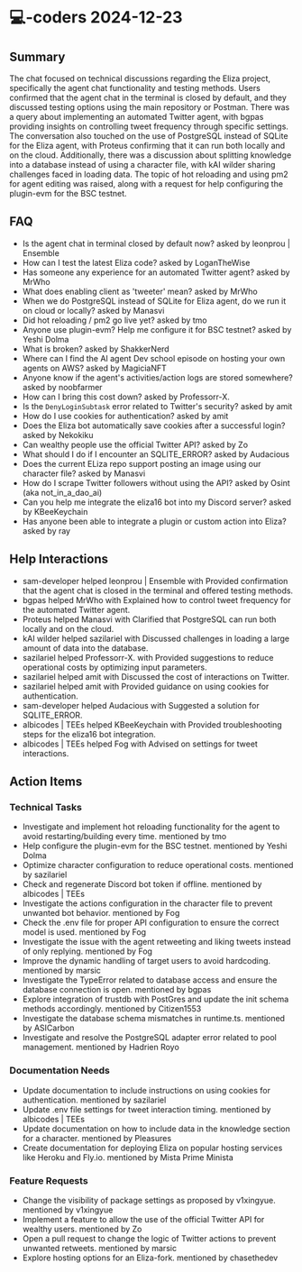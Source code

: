# 💻-coders 2024-12-23

## Summary
The chat focused on technical discussions regarding the Eliza project, specifically the agent chat functionality and testing methods. Users confirmed that the agent chat in the terminal is closed by default, and they discussed testing options using the main repository or Postman. There was a query about implementing an automated Twitter agent, with bgpas providing insights on controlling tweet frequency through specific settings. The conversation also touched on the use of PostgreSQL instead of SQLite for the Eliza agent, with Proteus confirming that it can run both locally and on the cloud. Additionally, there was a discussion about splitting knowledge into a database instead of using a character file, with kAI wilder sharing challenges faced in loading data. The topic of hot reloading and using pm2 for agent editing was raised, along with a request for help configuring the plugin-evm for the BSC testnet.

## FAQ
- Is the agent chat in terminal closed by default now? asked by leonprou | Ensemble
- How can I test the latest Eliza code? asked by LoganTheWise
- Has someone any experience for an automated Twitter agent? asked by MrWho
- What does enabling client as 'tweeter' mean? asked by MrWho
- When we do PostgreSQL instead of SQLite for Eliza agent, do we run it on cloud or locally? asked by Manasvi
- Did hot reloading / pm2 go live yet? asked by tmo
- Anyone use plugin-evm? Help me configure it for BSC testnet? asked by Yeshi Dolma
- What is broken? asked by ShakkerNerd
- Where can I find the AI agent Dev school episode on hosting your own agents on AWS? asked by MagiciaNFT
- Anyone know if the agent's activities/action logs are stored somewhere? asked by noobfarmer
- How can I bring this cost down? asked by Professorr-X.
- Is the `DenyLoginSubtask` error related to Twitter's security? asked by amit
- How do I use cookies for authentication? asked by amit
- Does the Eliza bot automatically save cookies after a successful login? asked by Nekokiku
- Can wealthy people use the official Twitter API? asked by Zo
- What should I do if I encounter an SQLITE_ERROR? asked by Audacious
- Does the current ELiza repo support posting an image using our character file? asked by Manasvi
- How do I scrape Twitter followers without using the API? asked by Osint (aka not_in_a_dao_ai)
- Can you help me integrate the eliza16 bot into my Discord server? asked by KBeeKeychain
- Has anyone been able to integrate a plugin or custom action into Eliza? asked by ray

## Help Interactions
- sam-developer helped leonprou | Ensemble with Provided confirmation that the agent chat is closed in the terminal and offered testing methods.
- bgpas helped MrWho with Explained how to control tweet frequency for the automated Twitter agent.
- Proteus helped Manasvi with Clarified that PostgreSQL can run both locally and on the cloud.
- kAI wilder helped sazilariel with Discussed challenges in loading a large amount of data into the database.
- sazilariel helped Professorr-X. with Provided suggestions to reduce operational costs by optimizing input parameters.
- sazilariel helped amit with Discussed the cost of interactions on Twitter.
- sazilariel helped amit with Provided guidance on using cookies for authentication.
- sam-developer helped Audacious with Suggested a solution for SQLITE_ERROR.
- albicodes | TEEs helped KBeeKeychain with Provided troubleshooting steps for the eliza16 bot integration.
- albicodes | TEEs helped Fog with Advised on settings for tweet interactions.

## Action Items

### Technical Tasks
- Investigate and implement hot reloading functionality for the agent to avoid restarting/building every time. mentioned by tmo
- Help configure the plugin-evm for the BSC testnet. mentioned by Yeshi Dolma
- Optimize character configuration to reduce operational costs. mentioned by sazilariel
- Check and regenerate Discord bot token if offline. mentioned by albicodes | TEEs
- Investigate the actions configuration in the character file to prevent unwanted bot behavior. mentioned by Fog
- Check the .env file for proper API configuration to ensure the correct model is used. mentioned by Fog
- Investigate the issue with the agent retweeting and liking tweets instead of only replying. mentioned by Fog
- Improve the dynamic handling of target users to avoid hardcoding. mentioned by marsic
- Investigate the TypeError related to database access and ensure the database connection is open. mentioned by bgpas
- Explore integration of trustdb with PostGres and update the init schema methods accordingly. mentioned by Citizen1553
- Investigate the database schema mismatches in runtime.ts. mentioned by ASICarbon
- Investigate and resolve the PostgreSQL adapter error related to pool management. mentioned by Hadrien Royo

### Documentation Needs
- Update documentation to include instructions on using cookies for authentication. mentioned by sazilariel
- Update .env file settings for tweet interaction timing. mentioned by albicodes | TEEs
- Update documentation on how to include data in the knowledge section for a character. mentioned by Pleasures
- Create documentation for deploying Eliza on popular hosting services like Heroku and Fly.io. mentioned by Mista Prime Minista

### Feature Requests
- Change the visibility of package settings as proposed by v1xingyue. mentioned by v1xingyue
- Implement a feature to allow the use of the official Twitter API for wealthy users. mentioned by Zo
- Open a pull request to change the logic of Twitter actions to prevent unwanted retweets. mentioned by marsic
- Explore hosting options for an Eliza-fork. mentioned by chasethedev